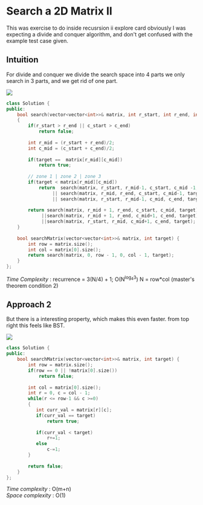 # Search a 2D Matrix II


This was exercise to do inside recusrsion ii explore card obviously I was
expecting a divide and conquer algorithm, and don't get confused with the 
example test case given.  

## Intuition

For divide and conquer we divide the search space into 4 parts we only
search in 3 parts, and we get rid of one part.

<img src="https://user-images.githubusercontent.com/59721339/103978810-5eaed500-51a2-11eb-858c-c9214a6bcc61.png" />

```cpp
class Solution {
public:
    bool search(vector<vector<int>>& matrix, int r_start, int r_end, int c_start, int c_end, int target)
    {
        if(r_start > r_end || c_start > c_end)     
            return false;
        
        int r_mid = (r_start + r_end)/2;
        int c_mid = (c_start + c_end)/2;
        
        if(target ==  matrix[r_mid][c_mid])
            return true;
        
        // zone 1 | zone 2 | zone 3
        if(target < matrix[r_mid][c_mid])
            return  search(matrix, r_start, r_mid-1, c_start, c_mid -1, target)
                 || search(matrix, r_mid, r_end, c_start, c_mid-1, target)
                 || search(matrix, r_start, r_mid-1, c_mid, c_end, target);
        
        return search(matrix, r_mid + 1, r_end, c_start, c_mid, target)
             ||search(matrix, r_mid + 1, r_end, c_mid+1, c_end, target) 
             ||search(matrix, r_start, r_mid, c_mid+1, c_end, target);
    }
    
    bool searchMatrix(vector<vector<int>>& matrix, int target) {
        int row = matrix.size();
        int col = matrix[0].size();
        return search(matrix, 0, row - 1, 0, col - 1, target);
    }
};
```

*Time Complexity* : recurrence = 3(N/4) + 1; O(N<sup>log<sub>4</sub>3</sup>) N = row*col (master's theorem condition 2)


## Approach 2

But there is a interesting property, which makes this even faster. from top right
this feels like BST.

<img src="https://assets.leetcode.com/static_assets/discuss/uploads/files/1488858512318-monosnap-2017-03-06-22-48-17.jpg"/>

```cpp
class Solution {
public:
    bool searchMatrix(vector<vector<int>>& matrix, int target) {
        int row = matrix.size();
        if(row == 0 || !matrix[0].size())
            return false;
        
        int col = matrix[0].size();
        int r = 0, c = col - 1;
        while(r <= row-1 && c >=0)
        {
           int curr_val = matrix[r][c];
           if(curr_val == target) 
               return true;
           
           if(curr_val < target)
               r+=1;
           else
               c-=1;
        }
            
        return false;
    }
};
```

*Time complexity* : O(m+n)  
*Space complexity* : O(1)
